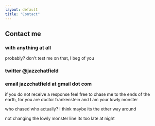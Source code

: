 ```yaml
---
layout: default
title: "Contact"
---
```


## Contact me

### with anything at all

probably? don't test me on that, I beg of you

### twitter @jazzchatfield

### email jazzchatfield at gmail dot com

if you do not receive a response feel free to chase me to the ends of the earth, for you are doctor frankenstein and I am your lowly monster

who chased who actually? I think maybe its the other way around

not changing the lowly monster line its too late at night
